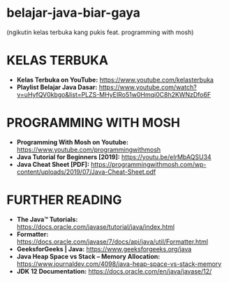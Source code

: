 # belajar-java-biar-gaya 
(ngikutin kelas terbuka kang pukis feat. programming with mosh)

# KELAS TERBUKA
* <b>Kelas Terbuka on YouTube:</b> https://www.youtube.com/kelasterbuka
* <b>Playlist Belajar Java Dasar:</b> https://www.youtube.com/watch?v=uHyfQV0kbgo&list=PLZS-MHyEIRo51w0Hmqi0C8h2KWNzDfo6F
# PROGRAMMING WITH MOSH
* <b>Programming With Mosh on Youtube:</b> https://www.youtube.com/programmingwithmosh
* <b>Java Tutorial for Beginners [2019]:</b> https://youtu.be/eIrMbAQSU34
* <b>Java Cheat Sheet [PDF]:</b> https://programmingwithmosh.com/wp-content/uploads/2019/07/Java-Cheat-Sheet.pdf

# FURTHER READING
* <b>The Java™ Tutorials:</b> https://docs.oracle.com/javase/tutorial/java/index.html
* <b>Formatter:</b> https://docs.oracle.com/javase/7/docs/api/java/util/Formatter.html
* <b>GeeksforGeeks | Java:</b> https://www.geeksforgeeks.org/java
* <b>Java Heap Space vs Stack – Memory Allocation:</b> https://www.journaldev.com/4098/java-heap-space-vs-stack-memory
* <b>JDK 12 Documentation:</b> https://docs.oracle.com/en/java/javase/12/